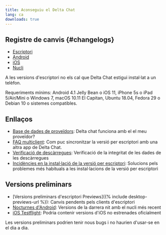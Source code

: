 ```yaml
---
title: Aconseguiu el Delta Chat
lang: ca
downloads: true
---
```


## Registre de canvis {#changelogs}

* [Escriptori](https://github.com/deltachat/deltachat-desktop/blob/master/CHANGELOG.md)
* [Android](https://github.com/deltachat/deltachat-android/blob/master/CHANGELOG.md)
* [iOS](https://github.com/deltachat/deltachat-ios/blob/master/CHANGELOG.md)
* [Nucli](https://github.com/deltachat/deltachat-core-rust/blob/master/CHANGELOG.md)

A les versions d'escriptori no els cal que Delta Chat estigui instal·lat a un telèfon.

Requeriments mínims:
Android 4.1 Jelly Bean
o iOS 11, iPhone 5s o iPad 5/Air/Mini
o Windows 7, macOS 10.11 El Capitan, Ubuntu 18.04, Fedora 29 o Debian 10
o sistemes compatibles.

## Enllaços

* [Base de dades de proveïdors](https://providers.delta.chat/): Delta chat funciona amb el el meu proveïdor?
* [FAQ multiclient](help#multiclient): Com puc sincronitzar la versió per escriptori amb una altra app de Delta Chat.
* [Verificació de descàrregues](verify-downloads): Verificació de la integritat de les dades de les descàrregues
* [Incidències en la instal·lació de la versió per escriptori](https://github.com/deltachat/deltachat-desktop/blob/master/docs/TROUBLESHOOTING.md): Solucions pels problemes més habituals a les instal·lacions de la versió per escriptori

## Versions preliminars

* [Versions preliminars d'escriptori Previews]({% include desktop-previews-url %}): Canvis pendents pels clients d'escriptori
* [Nocturnes d'Android](https://download.delta.chat/android/nightly/): Versions de la darrera nit amb el nucli més recent
* [iOS Testflight](https://testflight.apple.com/join/uEMc1NxS): Podria contenir versions d'iOS no estrenades oficialment

Les versions preliminars podrien tenir nous bugs i no haurien d'usar-se en el dia a dia.
